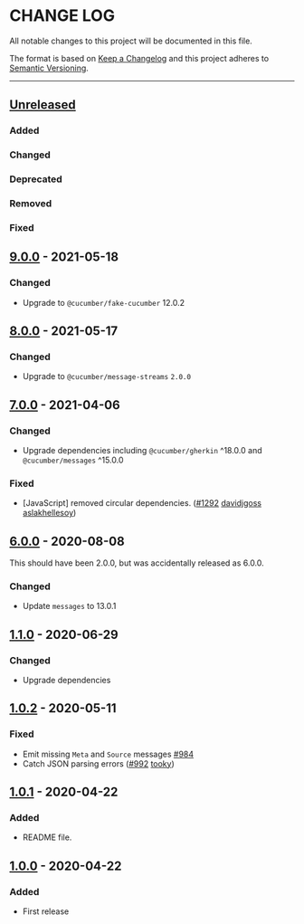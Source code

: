 # CHANGE LOG
All notable changes to this project will be documented in this file.

The format is based on [Keep a Changelog](http://keepachangelog.com/)
and this project adheres to [Semantic Versioning](http://semver.org/).

----
## [Unreleased]

### Added

### Changed

### Deprecated

### Removed

### Fixed

## [9.0.0] - 2021-05-18

### Changed

* Upgrade to `@cucumber/fake-cucumber` 12.0.2

## [8.0.0] - 2021-05-17

### Changed

* Upgrade to `@cucumber/message-streams` `2.0.0`

## [7.0.0] - 2021-04-06

### Changed

* Upgrade dependencies including `@cucumber/gherkin` ^18.0.0
  and `@cucumber/messages` ^15.0.0

### Fixed

* [JavaScript] removed circular dependencies.
  ([#1292](https://github.com/cucumber/cucumber/pull/1292)
   [davidjgoss]
   [aslakhellesoy])

## [6.0.0] - 2020-08-08

This should have been 2.0.0, but was accidentally released as 6.0.0.

### Changed

* Update `messages` to 13.0.1

## [1.1.0] - 2020-06-29

### Changed

* Upgrade dependencies

## [1.0.2] - 2020-05-11

### Fixed

* Emit missing `Meta` and `Source` messages [#984](https://github.com/cucumber/cucumber/issues/984)
* Catch JSON parsing errors
  ([#992](https://github.com/cucumber/cucumber/issues/992)
   [tooky])

## [1.0.1] - 2020-04-22

### Added

* README file.

## [1.0.0] - 2020-04-22

### Added

* First release

<!-- Releases -->
[Unreleased]: https://github.com/cucumber/cucumber/compare/json-to-messages/v9.0.0...master
[9.0.0]: https://github.com/cucumber/cucumber/compare/json-to-messages/v8.0.0...json-to-messages/v9.0.0
[8.0.0]: https://github.com/cucumber/cucumber/compare/json-to-messages/v7.0.0...json-to-messages/v8.0.0
[7.0.0]: https://github.com/cucumber/cucumber/compare/json-to-messages/v6.0.0...json-to-messages/v7.0.0
[6.0.0]: https://github.com/cucumber/cucumber/compare/json-to-messages/v1.1.0...json-to-messages/v6.0.0
[1.1.0]: https://github.com/cucumber/cucumber/compare/json-to-messages/v1.0.2...json-to-messages/v1.1.0
[1.0.2]: https://github.com/cucumber/cucumber/compare/json-to-messages/v1.0.1...json-to-messages/v1.0.2
[1.0.1]: https://github.com/cucumber/cucumber/compare/json-to-messages/v1.0.0...json-to-messages/v1.0.1
[1.0.0]: https://github.com/cucumber/cucumber/compare/json-to-messages/v1.0.0

<!-- Contributors in alphabetical order -->
[aslakhellesoy]:     https://github.com/aslakhellesoy
[davidjgoss]:        https://github.com/davidjgoss
[tooky]:             https://github.com/vincent-psarga
[vincent-psarga]:    https://github.com/vincent-psarga
